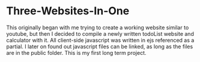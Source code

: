 # Three-Websites-In-One
This originally began with me trying to create a working website similar to youtube, but then I decided to compile a newly written todoList website and calculator with it. All client-side javascript was written in ejs referenced as a partial. I later on found out javascript files can be linked, as long as the files are in the public folder. This is my first long term project.
